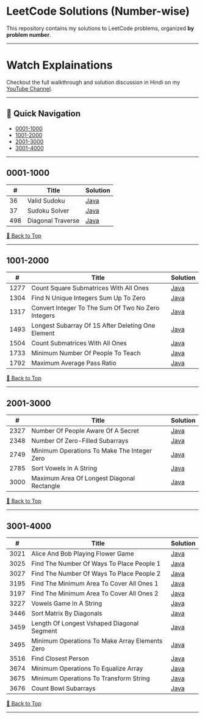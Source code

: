 # LeetCode Solutions (Number-wise)

This repository contains my solutions to LeetCode problems, organized **by problem number**.

---

# Watch Explainations

Checkout the full walkthrough and solution discussion in Hindi on my [YouTube Channel](https://www.youtube.com/@kernel-queen).

---

## 📂 Quick Navigation
- [0001-1000](#0001-1000)
- [1001-2000](#1001-2000)
- [2001-3000](#2001-3000)
- [3001-4000](#3001-4000)

---

## 0001-1000

| # | Title | Solution |
|---|-------|----------|
| 36 | Valid Sudoku | [Java](0001-1000/36_valid_sudoku.java) |
| 37 | Sudoku Solver | [Java](0001-1000/37_sudoku_solver.java) |
| 498 | Diagonal Traverse | [Java](0001-1000/498_diagonal_traverse.java) |


[🔼 Back to Top](#leetcode-solutions-number-wise)

---

## 1001-2000

| # | Title | Solution |
|---|-------|----------|
| 1277 | Count Square Submatrices With All Ones | [Java](1001-2000/1277_count_square_submatrices_with_all_ones.java) |
| 1304 | Find N Unique Integers Sum Up To Zero | [Java](1001-2000/1304_find_n_unique_integers_sum_up_to_zero.java) |
| 1317 | Convert Integer To The Sum Of Two No Zero Integers | [Java](1001-2000/1317_convert_integer_to_the_sum_of_two_no_zero_integers.java) |
| 1493 | Longest Subarray Of 1S After Deleting One Element | [Java](1001-2000/1493_longest_subarray_of_1s_after_deleting_one_element.java) |
| 1504 | Count Submatrices With All Ones | [Java](1001-2000/1504_count_submatrices_with_all_ones.java) |
| 1733 | Minimum Number Of People To Teach | [Java](1001-2000/1733_minimum_number_of_people_to_teach.java) |
| 1792 | Maximum Average Pass Ratio | [Java](1001-2000/1792_maximum_average_pass_ratio.java) |


[🔼 Back to Top](#leetcode-solutions-number-wise)

---

## 2001-3000

| # | Title | Solution |
|---|-------|----------|
| 2327 | Number Of People Aware Of A Secret | [Java](2001-3000/2327_number_of_people_aware_of_a_secret.java) |
| 2348 | Number Of Zero-Filled Subarrays | [Java](2001-3000/2348_number_of_zero-filled_subarrays.java) |
| 2749 | Minimum Operations To Make The Integer Zero | [Java](2001-3000/2749_minimum_operations_to_make_the_integer_zero.java) |
| 2785 | Sort Vowels In A String | [Java](2001-3000/2785_sort_vowels_in_a_string.java) |
| 3000 | Maximum Area Of Longest Diagonal Rectangle | [Java](2001-3000/3000_maximum_area_of_longest_diagonal_rectangle.java) |


[🔼 Back to Top](#leetcode-solutions-number-wise)

---

## 3001-4000

| # | Title | Solution |
|---|-------|----------|
| 3021 | Alice And Bob Playing Flower Game | [Java](3001-4000/3021_alice_and_bob_playing_flower_game.java) |
| 3025 | Find The Number Of Ways To Place People 1 | [Java](3001-4000/3025_find_the_number_of_ways_to_place_people_1.java) |
| 3027 | Find The Number Of Ways To Place People 2 | [Java](3001-4000/3027_find_the_number_of_ways_to_place_people_2.java) |
| 3195 | Find The Minimum Area To Cover All Ones 1 | [Java](3001-4000/3195_find_the_minimum_area_to_cover_all_ones_1.java) |
| 3197 | Find The Minimum Area To Cover All Ones 2 | [Java](3001-4000/3197_find_the_minimum_area_to_cover_all_ones_2.java) |
| 3227 | Vowels Game In A String | [Java](3001-4000/3227_vowels_game_in_a_string.java) |
| 3446 | Sort Matrix By Diagonals | [Java](3001-4000/3446_sort_matrix_by_diagonals.java) |
| 3459 | Length Of Longest Vshaped Diagonal Segment | [Java](3001-4000/3459_length_of_longest_vshaped_diagonal_segment.java) |
| 3495 | Minimum Operations To Make Array Elements Zero | [Java](3001-4000/3495_minimum_operations_to_make_array_elements_zero.java) |
| 3516 | Find Closest Person | [Java](3001-4000/3516_find_closest_person.java) |
| 3674 | Minimum Operations To Equalize Array | [Java](3001-4000/3674_minimum_operations_to_equalize_array.java) |
| 3675 | Minimum Operations To Transform String | [Java](3001-4000/3675_minimum_operations_to_transform_string.java) |
| 3676 | Count Bowl Subarrays | [Java](3001-4000/3676_count_bowl_subarrays.java) |


[🔼 Back to Top](#leetcode-solutions-number-wise)

---
